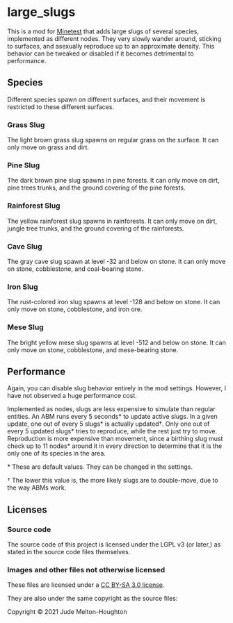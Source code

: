 # large\_slugs

This is a mod for [Minetest][1] that adds large slugs of several species,
implemented as different nodes. They very slowly wander around, sticking to
surfaces, and asexually reproduce up to an approximate density. This behavior
can be tweaked or disabled if it becomes detrimental to performance.


## Species

Different species spawn on different surfaces, and their movement is restricted
to these different surfaces.

### Grass Slug

The light brown grass slug spawns on regular grass on the surface. It can only
move on grass and dirt.

### Pine Slug

The dark brown pine slug spawns in pine forests. It can only move on dirt, pine
trees trunks, and the ground covering of the pine forests.

### Rainforest Slug

The yellow rainforest slug spawns in rainforests. It can only move on dirt,
jungle tree trunks, and the ground covering of the rainforests.

### Cave Slug

The gray cave slug spawn at level -32 and below on stone. It can only move on
stone, cobblestone, and coal-bearing stone.

### Iron Slug

The rust-colored iron slug spawns at level -128 and below on stone. It can only
move on stone, cobblestone, and iron ore.

### Mese Slug

The bright yellow mese slug spawns at level -512 and below on stone. It can only
move on stone, cobblestone, and mese-bearing stone.


## Performance

Again, you can disable slug behavior entirely in the mod settings. However, I
have not observed a huge performance cost.

Implemented as nodes, slugs are less expensive to simulate than regular
entities. An ABM runs every 5 seconds\* to update active slugs. In a given
update, one out of every 5 slugs\* is actually updated†. Only one out of every
5 updated slugs\* tries to reproduce, while the rest just try to move.
Reproduction is more expensive than movement, since a birthing slug must check
up to 11 nodes\* around it in every direction to determine that it is the only
one of its species in the area.

\* These are default values. They can be changed in the settings.

† The lower this value is, the more likely slugs are to double-move, due to the
way ABMs work.


## Licenses

### Source code

The source code of this project is licensed under the LGPL v3 (or later,)
as stated in the source code files themselves.

### Images and other files not otherwise licensed

These files are licensed under a [CC BY-SA 3.0 license][2].

They are also under the same copyright as the source files:

Copyright © 2021 Jude Melton-Houghton


[1]: https://www.minetest.net/
[2]: https://creativecommons.org/licenses/by-sa/3.0/
